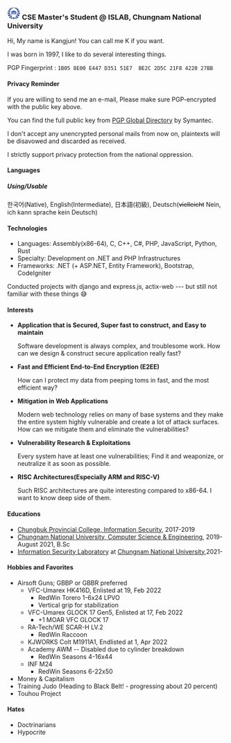 ### <img src="https://raw.githubusercontent.com/0x00000FF/0x00000FF/master/images.png" height="30" /> CSE Master's Student @ ISLAB, Chungnam National University

Hi, My name is Kangjun! You can call me K if you want.

I was born in 1997, I like to do several interesting things.

PGP Fingerprint : `1B05 8E00 E447 D351 51E7  BE2C 2D5C 21F8 4220 27BB`

#### Privacy Reminder

If you are willing to send me an e-mail, Please make sure PGP-encrypted with the public key above.

You can find the full public key from [PGP Global Directory](https://keyserver.pgp.com/) by Symantec.

I don't accept any unencrypted personal mails from now on, plaintexts will be disavowed and discarded as received.

I strictly support privacy protection from the national oppression.

#### Languages

##### Using/Usable
한국어(Native), English(Intermediate), 日本語(初級), Deutsch(~~vielleicht~~ Nein, ich kann sprache kein Deutsch)

#### Technologies
* Languages: Assembly(x86-64), C, C++, C#, PHP, JavaScript, Python, Rust
* Specialty: Development on .NET and PHP Infrastructures
* Frameworks: .NET (+ ASP.NET, Entity Framework), Bootstrap, CodeIgniter

Conducted projects with django and express.js, actix-web --- but still not familiar with these things 😅

#### Interests
* **Application that is Secured, Super fast to construct, and Easy to maintain**

  Software development is always complex, and troublesome work. How can we design & construct secure application really fast?

* **Fast and Efficient End-to-End Encryption (E2EE)**
  
  How can I protect my data from peeping toms in fast, and the most efficient way?
* **Mitigation in Web Applications**

  Modern web technology relies on many of base systems and they make the entire system highly vulnerable and create a lot of attack surfaces. How can we mitigate them and eliminate the vulnerabilities?
* **Vulnerability Research & Exploitations**

  Every system have at least one vulnerabilities; Find it and weaponize, or neutralize it as soon as possible.
* **RISC Architectures(Especially ARM and RISC-V)**

  Such RISC architectures are quite interesting compared to x86-64. I want to know deep side of them. 

#### Educations
* [Chungbuk Provincial College, Information Security](http://www.cpu.ac.kr/), 2017-2019
* [Chungnam National University, Computer Science & Engineering](https://computer.cnu.ac.kr/computer/index.do), 2019-August 2021, B.Sc
* [Information Security Laboratory](https://islab.cnu.ac.kr) at [Chungnam National University](https://computer.cnu.ac.kr/computer/index.do),2021-

#### Hobbies and Favorites
* Airsoft Guns; GBBP or GBBR preferred 
  * VFC-Umarex HK416D, Enlisted at 19, Feb 2022
    * RedWin Torero 1-6x24 LPVO
    * Vertical grip for stabilization
  * VFC-Umarex GLOCK 17 Gen5, Enlisted at 17, Feb 2022
    * +1 MOAR VFC GLOCK 17
  * RA-Tech/WE SCAR-H LV.2
    * RedWin Raccoon
  * KJWORKS Colt M1911A1, Endlisted at 1, Apr 2022 
  * Academy AWM -- Disabled due to cylinder breakdown
    * RedWin Seasons 4-16x44
  * INF M24
    * RedWin Seasons 6-22x50
* Money & Capitalism
* Training Judo (Heading to Black Belt! - progressing about 20 percent)
* Touhou Project

#### Hates
* Doctrinarians
* Hypocrite

